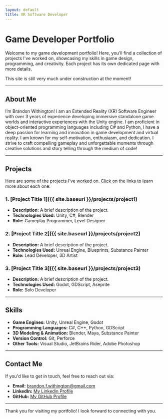 ```yaml
---
layout: default
title: XR Software Developer
---
```


# Game Developer Portfolio

Welcome to my game development portfolio! Here, you'll find a collection of projects I've worked on, showcasing my skills in game design, programming, and creativity. Each project has its own dedicated page with more details. 

This site is still very much under construction at the moment!

---

## About Me

I’m Brandon Withington! I am an Extended Reality (XR) Software Engineer with over 3 years of experience developing immersive standalone game worlds and interactive experiences with the Unity engine. I am proficient in object-oriented programming languages including C# and Python, I have a deep passion for learning and innovation in game development and virtual reality. I am known for my self-motivation, enthusiasm, and dedication. I strive to craft compelling gameplay and unforgettable moments through creative solutions and story telling through the medium of code!

---

## Projects

Here are some of the projects I've worked on. Click on the links to learn more about each one:

### 1. [Project Title 1]({{ site.baseurl }}/projects/project1)
- **Description:** A brief description of the project.
- **Technologies Used:** Unity, C#, Blender
- **Role:** Gameplay Programmer, Level Designer

### 2. [Project Title 2]({{ site.baseurl }}/projects/project2)
- **Description:** A brief description of the project.
- **Technologies Used:** Unreal Engine, Blueprints, Substance Painter
- **Role:** Lead Developer, 3D Artist

### 3. [Project Title 3]({{ site.baseurl }}/projects/project3)
- **Description:** A brief description of the project.
- **Technologies Used:** Godot, GDScript, Aseprite
- **Role:** Solo Developer

---

## Skills

- **Game Engines:** Unity, Unreal Engine, Godot
- **Programming Languages:** C#, C++, Python, GDScript
- **3D Modeling & Animation:** Blender, Maya, Substance Painter
- **Version Control:** Git, Perforce
- **Other Tools:** Visual Studio, JetBrains Rider, Adobe Photoshop

---

## Contact Me

If you'd like to get in touch, feel free to reach out via:

- **Email:** [brandon.f.withington@gmail.com](mailto:brandon.f.withington@gmail.com)
- **LinkedIn:** [My Linkedin Profile](https://www.linkedin.com/in/brandon-withington/)
- **GitHub:** [My GitHub Profile](https://github.com/BrandonW24)

---

Thank you for visiting my portfolio! I look forward to connecting with you.
